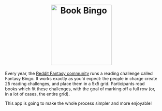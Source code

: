 <h1 align="center">
	<br>
	<img width="200" src="https://cdn.rawgit.com/jtmcgrath/book-bingo/fc9e3fad/book-bingo.svg" alt="Book Bingo">
	<br>
</h1>

Every year, the [Reddit Fantasy community](https://www.reddit.com/r/Fantasy) runs a reading challenge called Fantasy Bingo. It works exactly as you'd expect: the people in charge create 25 reading challenges, and place them in a 5x5 grid. Participants read books which fit these challenges, with the goal of marking off a full row (or, in a lot of cases, the entire grid).

This app is going to make the whole process simpler and more enjoyable!
